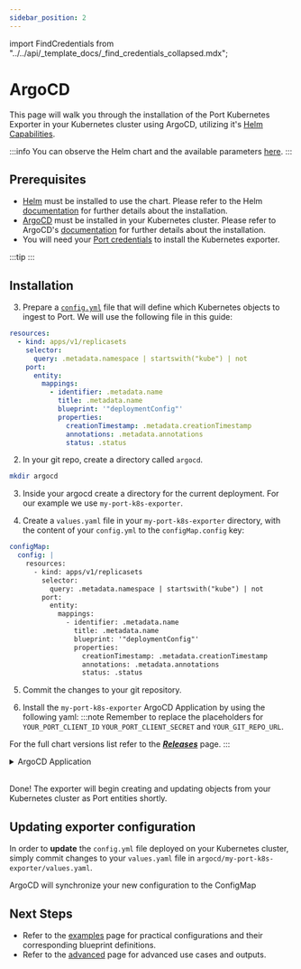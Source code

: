```yaml
---
sidebar_position: 2
---
```


import FindCredentials from "../../api/\_template_docs/\_find_credentials_collapsed.mdx";

# ArgoCD

This page will walk you through the installation of the Port Kubernetes Exporter in your Kubernetes cluster using ArgoCD, utilizing it's [Helm Capabilities](https://argo-cd.readthedocs.io/en/stable/user-guide/helm/).

:::info
You can observe the Helm chart and the available parameters [here](https://github.com/port-labs/helm-charts/tree/main/charts/port-k8s-exporter).
:::

## Prerequisites

- [Helm](https://helm.sh) must be installed to use the chart. Please refer to the Helm [documentation](https://helm.sh/docs/intro/install/) for further details about the installation.
- [ArgoCD](https://argoproj.github.io/cd/) must be installed in your Kubernetes cluster. Please refer to ArgoCD's [documentation](https://argo-cd.readthedocs.io/en/stable/getting_started/#1-install-argo-cd) for further details about the installation.
- You will need your [Port credentials](/build-your-software-catalog/sync-data-to-catalog/api/api.md#find-your-port-credentials) to install the Kubernetes exporter.

:::tip
<FindCredentials />
:::


## Installation

3. Prepare a [`config.yml`](/build-your-software-catalog/sync-data-to-catalog/kubernetes/#exporter-configyml-file) file that will define which Kubernetes objects to ingest to Port.
We will use the following file in this guide:

```yaml showLineNumbers
resources:
  - kind: apps/v1/replicasets
    selector:
      query: .metadata.namespace | startswith("kube") | not
    port:
      entity:
        mappings:
          - identifier: .metadata.name
            title: .metadata.name
            blueprint: '"deploymentConfig"'
            properties:
              creationTimestamp: .metadata.creationTimestamp
              annotations: .metadata.annotations
              status: .status
```

2. In your git repo, create a directory called `argocd`.
 ```bash
mkdir argocd
```

3. Inside your argocd create a directory for the current deployment. For our example we use `my-port-k8s-exporter`.

4. Create a `values.yaml` file in your `my-port-k8s-exporter` directory, with the content of your `config.yml` to the `configMap.config` key:

```yaml showLineNumbers
configMap:
  config: |
    resources:
      - kind: apps/v1/replicasets
        selector:
          query: .metadata.namespace | startswith("kube") | not
        port:
          entity:
            mappings:
              - identifier: .metadata.name
                title: .metadata.name
                blueprint: '"deploymentConfig"'
                properties:
                  creationTimestamp: .metadata.creationTimestamp
                  annotations: .metadata.annotations
                  status: .status
```

5. Commit the changes to your git repository.

6. Install the `my-port-k8s-exporter` ArgoCD Application by using the following yaml:
:::note
Remember to replace the placeholders for `YOUR_PORT_CLIENT_ID` `YOUR_PORT_CLIENT_SECRET` and `YOUR_GIT_REPO_URL`.

For the full chart versions list refer to the ***[Releases](https://github.com/port-labs/helm-charts/releases?q=port-k8s-exporter&expanded=true)*** page.
:::

<details>
  <summary>ArgoCD Application</summary>

```yaml showLineNumbers
apiVersion: argoproj.io/v1alpha1
kind: Application
metadata:
  name: my-port-k8s-exporter
  namespace: argocd
spec:
  destination:
    namespace: my-port-k8s-exporter
    server: https://kubernetes.default.svc
  project: default
  sources:
  - repoURL: 'https://port-labs.github.io/helm-charts/'
    chart: port-k8s-exporter
    targetRevision: 0.2.3
    helm:
      valueFiles:
      - $values/argocd/my-port-k8s-exporter/values.yaml
      parameters:
        - name: secret.secrets.portClientId
          value: YOUR_PORT_CLIENT_ID
        - name: secret.secrets.portClientSecret
          value: YOUR_PORT_CLIENT_SECRET
  - repoURL: YOUR_GIT_REPO_URL
    targetRevision: main
    ref: values
  syncPolicy:
    automated:
      prune: true
      selfHeal: true
    syncOptions:
    - CreateNamespace=true
```

</details>
<br/>

Done! The exporter will begin creating and updating objects from your Kubernetes cluster as Port entities shortly.

## Updating exporter configuration

In order to **update** the `config.yml` file deployed on your Kubernetes cluster, simply commit changes to your `values.yaml` file in `argocd/my-port-k8s-exporter/values.yaml`.

ArgoCD will synchronize your new configuration to the ConfigMap

## Next Steps

- Refer to the [examples](/build-your-software-catalog/sync-data-to-catalog/kubernetes/basic-example.md) page for practical configurations and their corresponding blueprint definitions.
- Refer to the [advanced](/build-your-software-catalog/sync-data-to-catalog/kubernetes/advanced.md) page for advanced use cases and outputs.